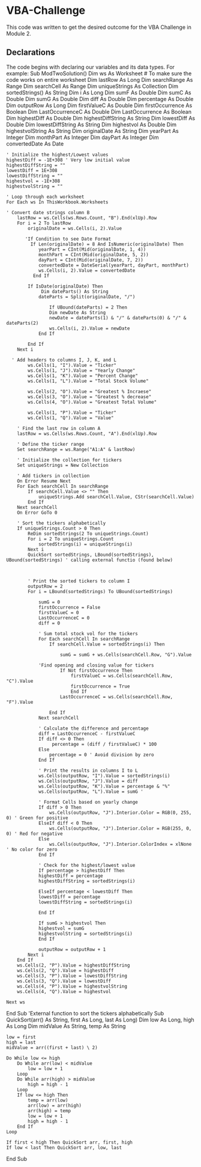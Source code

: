 # VBA-Challenge
This code was written to get the desired outcome for the VBA Challenge in Module 2.
## Declarations
The code begins with declaring our variables and its data types. For example:
Sub ModTwoSolution()
    Dim ws As Worksheet # To make sure the code works on entire worksheet
    Dim lastRow As Long
    Dim searchRange As Range
    Dim searchCell As Range
    Dim uniqueStrings As Collection
    Dim sortedStrings() As String
    Dim i As Long
    Dim sumF As Double
    Dim sumC As Double
    Dim sumG As Double
    Dim diff As Double
    Dim percentage As Double
    Dim outputRow As Long
    Dim firstValueC As Double
    Dim firstOccurrence As Boolean
    Dim LastOccurrenceC As Double
    Dim LastOccurrence As Boolean
    Dim highestDiff As Double
    Dim highestDiffString As String
    Dim lowestDiff As Double
    Dim lowestDiffString As String
    Dim highestvol As Double
    Dim highestvolString As String
    Dim originalDate As String
    Dim yearPart As Integer
    Dim monthPart As Integer
    Dim dayPart As Integer
    Dim convertedDate As Date
    
    ' Initialize the highest/Lowest values
    highestDiff = -1E+308 ' Very low initial value
    highestDiffString = ""
    lowestDiff = 1E+308
    lowestDiffString = ""
    highestvol = -1E+308
    highestvolString = ""

    ' Loop through each worksheet
    For Each ws In ThisWorkbook.Worksheets
    
    ' Convert date strings column B
        lastRow = ws.Cells(ws.Rows.Count, "B").End(xlUp).Row
        For i = 2 To lastRow
            originalDate = ws.Cells(i, 2).Value
            
           'If Condition to see Date Format
             If Len(originalDate) = 8 And IsNumeric(originalDate) Then
                yearPart = CInt(Mid(originalDate, 1, 4))
                monthPart = CInt(Mid(originalDate, 5, 2))
                dayPart = CInt(Mid(originalDate, 7, 2))
                convertedDate = DateSerial(yearPart, dayPart, monthPart)
                ws.Cells(i, 2).Value = convertedDate
              End If
              
            If IsDate(originalDate) Then
                 Dim dateParts() As String
                dateParts = Split(originalDate, "/")
               
                    If UBound(dateParts) = 2 Then
                    Dim newDate As String
                    newDate = dateParts(1) & "/" & dateParts(0) & "/" & dateParts(2)
                    ws.Cells(i, 2).Value = newDate
                End If
                
            End If
        Next i
    
      ' Add headers to columns I, J, K, and L
            ws.Cells(1, "I").Value = "Ticker"
            ws.Cells(1, "J").Value = "Yearly Change"
            ws.Cells(1, "K").Value = "Percent Change"
            ws.Cells(1, "L").Value = "Total Stock Volume"
            
            ws.Cells(2, "O").Value = "Greatest % Incraese"
            ws.Cells(3, "O").Value = "Greatest % decrease"
            ws.Cells(4, "O").Value = "Greatest Total Volume"
            
            ws.Cells(1, "P").Value = "Ticker"
            ws.Cells(1, "Q").Value = "Value"
            
        ' Find the last row in column A
        lastRow = ws.Cells(ws.Rows.Count, "A").End(xlUp).Row

        ' Define the ticker range
        Set searchRange = ws.Range("A1:A" & lastRow)

        ' Initialize the collection for tickers
        Set uniqueStrings = New Collection

        ' Add tickers in collection
        On Error Resume Next
        For Each searchCell In searchRange
            If searchCell.Value <> "" Then
                uniqueStrings.Add searchCell.Value, CStr(searchCell.Value)
            End If
        Next searchCell
        On Error GoTo 0

        ' Sort the tickers alphabetically
        If uniqueStrings.Count > 0 Then
            ReDim sortedStrings(2 To uniqueStrings.Count)
            For i = 2 To uniqueStrings.Count
                sortedStrings(i) = uniqueStrings(i)
            Next i
            QuickSort sortedStrings, LBound(sortedStrings), UBound(sortedStrings) ' calling external functio (found below)
            


            ' Print the sorted tickers to column I
            outputRow = 2
            For i = LBound(sortedStrings) To UBound(sortedStrings)
  
                sumG = 0
                firstOccurrence = False
                firstValueC = 0
                LastOccurrenceC = 0
                diff = 0
                
                ' Sum total stock vol for the tickers
                For Each searchCell In searchRange
                    If searchCell.Value = sortedStrings(i) Then
                        
                        sumG = sumG + ws.Cells(searchCell.Row, "G").Value
                        
                'Find opening and closing value for tickers
                        If Not firstOccurrence Then
                            firstValueC = ws.Cells(searchCell.Row, "C").Value
                            firstOccurrence = True
                            End If
                        LastOccurrenceC = ws.Cells(searchCell.Row, "F").Value
                            
                    End If
                Next searchCell

                ' Calculate the difference and percentage
                diff = LastOccurrenceC - firstValueC
                If diff <> 0 Then
                     percentage = (diff / firstValueC) * 100
                Else
                    percentage = 0 ' Avoid division by zero
                End If

                ' Print the results in columns I to L
                ws.Cells(outputRow, "I").Value = sortedStrings(i)
                ws.Cells(outputRow, "J").Value = diff
                ws.Cells(outputRow, "K").Value = percentage & "%"
                ws.Cells(outputRow, "L").Value = sumG '

                ' Format Cells based on yearly change
                If diff > 0 Then
                    ws.Cells(outputRow, "J").Interior.Color = RGB(0, 255, 0) ' Green for positive
                ElseIf diff < 0 Then
                    ws.Cells(outputRow, "J").Interior.Color = RGB(255, 0, 0) ' Red for negative
                Else
                    ws.Cells(outputRow, "J").Interior.ColorIndex = xlNone ' No color for zero
                End If
                
                ' Check for the highest/lowest value
                If percentage > highestDiff Then
                highestDiff = percentage
                highestDiffString = sortedStrings(i)
                
                ElseIf percentage < lowestDiff Then
                lowestDiff = percentage
                lowestDiffString = sortedStrings(i)
                
                End If
                
                If sumG > highestvol Then
                highestvol = sumG
                highestvolString = sortedStrings(i)
                End If

                outputRow = outputRow + 1
            Next i
        End If
        ws.Cells(2, "P").Value = highestDiffString
        ws.Cells(2, "Q").Value = highestDiff
        ws.Cells(3, "P").Value = lowestDiffString
        ws.Cells(3, "Q").Value = lowestDiff
        ws.Cells(4, "P").Value = highestvolString
        ws.Cells(4, "Q").Value = highestvol
    
    Next ws
    

End Sub
'External function to sort the tickers alphabetically
Sub QuickSort(arr() As String, first As Long, last As Long)
    Dim low As Long, high As Long
    Dim midValue As String, temp As String

    low = first
    high = last
    midValue = arr((first + last) \ 2)

    Do While low <= high
        Do While arr(low) < midValue
            low = low + 1
        Loop
        Do While arr(high) > midValue
            high = high - 1
        Loop
        If low <= high Then
            temp = arr(low)
            arr(low) = arr(high)
            arr(high) = temp
            low = low + 1
            high = high - 1
        End If
    Loop

    If first < high Then QuickSort arr, first, high
    If low < last Then QuickSort arr, low, last
End Sub

